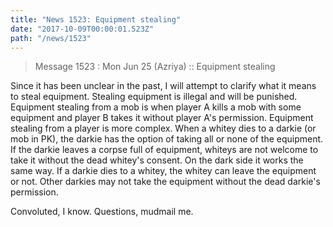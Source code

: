```yaml
---
title: "News 1523: Equipment stealing"
date: "2017-10-09T00:00:01.523Z"
path: "/news/1523"
---
```


> Message 1523 : Mon Jun 25 (Azriya)     :: Equipment stealing

Since it has been unclear in the past, I will attempt to clarify what it
means to steal equipment.  Stealing equipment is illegal and will be punished.
Equipment stealing from a mob is when player A kills a mob with some equipment
and player B takes it without player A's permission. Equipment stealing from a
player is more complex.  When a whitey dies to a darkie (or mob in PK), the
darkie has the option of taking all or none of the equipment. If the darkie
leaves a corpse full of equipment, whiteys are not welcome to take it without
the dead whitey's consent.   On the dark side it works the same way.  If a
darkie dies to a whitey, the whitey can leave the equipment or not.  Other
darkies may not take the equipment without the dead darkie's permission.

Convoluted, I know.  Questions, mudmail me.